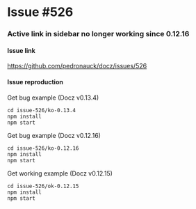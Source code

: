 # Issue #526

### Active link in sidebar no longer working since 0.12.16

#### Issue link
https://github.com/pedronauck/docz/issues/526

#### Issue reproduction

Get bug example (Docz v0.13.4)
```
cd issue-526/ko-0.13.4
npm install
npm start
```

Get bug example (Docz v0.12.16)
```
cd issue-526/ko-0.12.16
npm install
npm start
```

Get working example (Docz v0.12.15)
```
cd issue-526/ok-0.12.15
npm install
npm start
```
